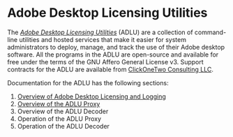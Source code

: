 # Adobe Desktop Licensing Utilities

The [*Adobe Desktop Licensing Utilities*](https://github.com/clickonetwo/adobe-desktop-licensing-utilities) (ADLU) are a collection of command-line utilities and hosted services that make it easier for system administrators to deploy, manage, and track the use of their Adobe desktop software. All the programs in the ADLU are open-source and available for free under the terms of the GNU Affero General License v3. Support contracts for the ADLU are available from [ClickOneTwo Consulting LLC](https://clickonetwo.io).

Documentation for the ADLU has the following sections:

1. [Overview of Adobe Desktop Licensing and Logging](./licensing-and-logging-overview.md)
2. [Overview of the ADLU Proxy](./adlu-proxy-overview.md)
3. Overview of the ADLU Decoder
4. Operation of the ADLU Proxy
5. Operation of the ADLU Decoder